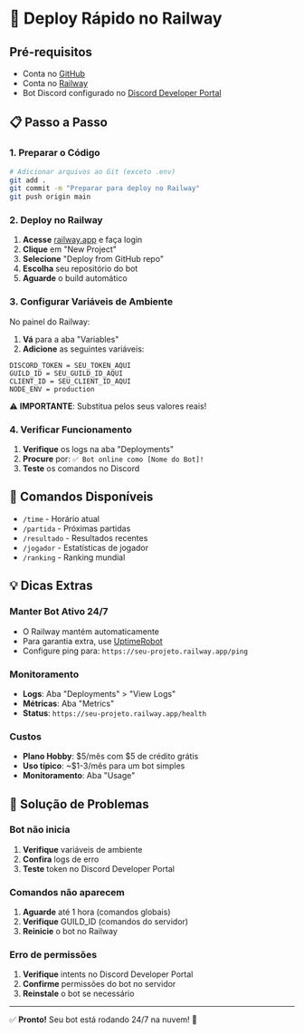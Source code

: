# 🚀 Deploy Rápido no Railway

## Pré-requisitos
- Conta no [GitHub](https://github.com)
- Conta no [Railway](https://railway.app)
- Bot Discord configurado no [Discord Developer Portal](https://discord.com/developers/applications)

## 📋 Passo a Passo

### 1. Preparar o Código
```bash
# Adicionar arquivos ao Git (exceto .env)
git add .
git commit -m "Preparar para deploy no Railway"
git push origin main
```

### 2. Deploy no Railway

1. **Acesse** [railway.app](https://railway.app) e faça login
2. **Clique** em "New Project"
3. **Selecione** "Deploy from GitHub repo"
4. **Escolha** seu repositório do bot
5. **Aguarde** o build automático

### 3. Configurar Variáveis de Ambiente

No painel do Railway:
1. **Vá** para a aba "Variables"
2. **Adicione** as seguintes variáveis:

```env
DISCORD_TOKEN = SEU_TOKEN_AQUI
GUILD_ID = SEU_GUILD_ID_AQUI
CLIENT_ID = SEU_CLIENT_ID_AQUI
NODE_ENV = production
```

⚠️ **IMPORTANTE**: Substitua pelos seus valores reais!

### 4. Verificar Funcionamento

1. **Verifique** os logs na aba "Deployments"
2. **Procure** por: `✅ Bot online como [Nome do Bot]!`
3. **Teste** os comandos no Discord

## 🎯 Comandos Disponíveis

- `/time` - Horário atual
- `/partida` - Próximas partidas
- `/resultado` - Resultados recentes
- `/jogador` - Estatísticas de jogador
- `/ranking` - Ranking mundial

## 💡 Dicas Extras

### Manter Bot Ativo 24/7
- O Railway mantém automaticamente
- Para garantia extra, use [UptimeRobot](https://uptimerobot.com)
- Configure ping para: `https://seu-projeto.railway.app/ping`

### Monitoramento
- **Logs**: Aba "Deployments" > "View Logs"
- **Métricas**: Aba "Metrics"
- **Status**: `https://seu-projeto.railway.app/health`

### Custos
- **Plano Hobby**: $5/mês com $5 de crédito grátis
- **Uso típico**: ~$1-3/mês para um bot simples
- **Monitoramento**: Aba "Usage"

## 🔧 Solução de Problemas

### Bot não inicia
1. **Verifique** variáveis de ambiente
2. **Confira** logs de erro
3. **Teste** token no Discord Developer Portal

### Comandos não aparecem
1. **Aguarde** até 1 hora (comandos globais)
2. **Verifique** GUILD_ID (comandos do servidor)
3. **Reinicie** o bot no Railway

### Erro de permissões
1. **Verifique** intents no Discord Developer Portal
2. **Confirme** permissões do bot no servidor
3. **Reinstale** o bot se necessário

---

✅ **Pronto!** Seu bot está rodando 24/7 na nuvem! 🎉
